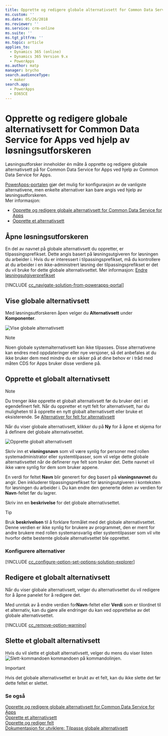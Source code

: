 ```yaml
---
title: Opprette og redigere globale alternativsett for Common Data Service for Apps ved hjelp av løsningsutforskeren | MicrosoftDocs
ms.custom: ''
ms.date: 05/26/2018
ms.reviewer: ''
ms.service: crm-online
ms.suite: ''
ms.tgt_pltfrm: ''
ms.topic: article
applies_to:
  - Dynamics 365 (online)
  - Dynamics 365 Version 9.x
  - PowerApps
ms.author: matp
manager: brycho
search.audienceType:
  - maker
search.app:
  - PowerApps
  - D365CE
---
```

# <a name="create-and-edit-global-option-sets-for-common-data-service-for-apps-using-solution-explorer"></a>Opprette og redigere globale alternativsett for Common Data Service for Apps ved hjelp av løsningsutforskeren

Løsningsutforsker inneholder én måte å opprette og redigere globale alternativsett på for Common Data Service for Apps ved hjelp av Common Data Service for Apps.

[PowerApps-portalen](https://web.powerapps.com/?utm_source=padocs&utm_medium=linkinadoc&utm_campaign=referralsfromdoc) gjør det mulig for konfigurasjon av de vanligste alternativene, men enkelte alternativer kan bare angis ved hjelp av løsningsutforskeren. <br />Mer informasjon: 
- [Opprette og redigere globale alternativsett for Common Data Service for Apps](create-edit-global-option-sets.md)
- [Opprette et alternativsett](custom-picklists.md)

## <a name="open-solution-explorer"></a>Åpne løsningsutforskeren

En del av navnet på globale alternativsett du oppretter, er tilpassingsprefikset. Dette angis basert på løsningsutgiveren for løsningen du arbeider i. Hvis du er interessert i tilpassingsprefikset, må du kontrollere at du arbeider i en ikke-administrert løsning der tilpassingsprefikset er det du vil bruke for dette globale alternativsettet. Mer informasjon: [Endre løsningsutgiverprefikset](change-solution-publisher-prefix.md) 

[!INCLUDE [cc_navigate-solution-from-powerapps-portal](../../includes/cc_navigate-solution-from-powerapps-portal.md)]

## <a name="view-global-option-sets"></a>Vise globale alternativsett

Med løsningsutforskeren åpen velger du **Alternativsett** under **Komponenter**.

![Vise globale alternativsett](media/view-global-option-sets-solution-explorer.png)

> [!NOTE]
> Noen globale systemalternativsett kan ikke tilpasses. Disse alternativene kan endres med oppdateringer eller nye versjoner, så det anbefales at du ikke bruker dem med mindre du er sikker på at dine behov er i tråd med måten CDS for Apps bruker disse verdiene på.

## <a name="create-a-global-option-set"></a>Opprette et globalt alternativsett

> [!NOTE]
> Du trenger ikke opprette et globalt alternativsett før du bruker det i et egendefinert felt. Når du oppretter et nytt felt for alternativsett, har du muligheten til å opprette en nytt globalt alternativsett eller bruke et eksisterende. Se [Alternativer for felt for alternativsett](create-edit-field-solution-explorer.md#option-set-field-options)

Når du viser globale alternativsett, klikker du på **Ny** for å åpne et skjema for å definere det globale alternativsettet.

![Opprette globalt alternativsett](media/create-global-option-set-solution-explorer.png)

Skriv inn et **visningsnavn** som vil være synlig for personer med rollen systemadministrator eller systemtilpasser, som vil velge dette globale alternativsettet når de definerer nye felt som bruker det. Dette navnet vil ikke være synlig for dem som bruker appene.

En verdi for feltet **Navn** blir generert for deg basert på **visningsnavnet** du angir. Den inkluderer tilpassingsprefikset for løsningsutgiveren i konteksten for løsningen du arbeider i. Du kan endre den genererte delen av verdien for **Navn**-feltet før du lagrer.

Skriv inn en **beskrivelse** for det globale alternativsettet. 

> [!TIP]
> Bruk **beskrivelsen** til å forklare formålet med det globale alternativsettet. Denne verdien er ikke synlig for brukere av programmet, den er ment for andre brukere med rollen systemansvarlig eller systemtilpasser som vil vite hvorfor dette bestemte globale alternativsettet ble opprettet.

### <a name="configure-options"></a>Konfigurere alternativer

[!INCLUDE [cc_configure-option-set-options-solution-explorer](../../includes/cc_configure-option-set-options-solution-explorer.md)]

## <a name="edit-a-global-option-set"></a>Redigere et globalt alternativsett

Når du viser globale alternativsett, velger du alternativsettet du vil redigere for å åpne panelet for å redigere det.

Med unntak av å endre verdien for**Navn**-feltet eller **Verdi** som er tilordnet til et alternativ, kan du gjøre alle endringer du kan ved opprettelse av det globale alternativsettet.

[!INCLUDE [cc_remove-option-warning](../../includes/cc_remove-option-warning.md)]

## <a name="delete-a-global-option-set"></a>Slette et globalt alternativsett

Hvis du vil slette et globalt alternativsett, velger du mens du viser listen ![Slett-kommandoen](media/delete.gif) kommandoen på kommandolinjen.

> [!IMPORTANT]
> Hvis det globale alternativsettet er brukt av et felt, kan du ikke slette det før dette feltet er slettet.
  
### <a name="see-also"></a>Se også
 
[Opprette og redigere globale alternativsett for Common Data Service for Apps](create-edit-global-option-sets.md)<br />
[Opprette et alternativsett](custom-picklists.md)<br />
[Opprette og rediger felt](create-edit-fields.md)<br />
[Dokumentasjon for utviklere: Tilpasse globale alternativsett](/dynamics365/customer-engagement/developer/org-service/customize-global-option-sets)
